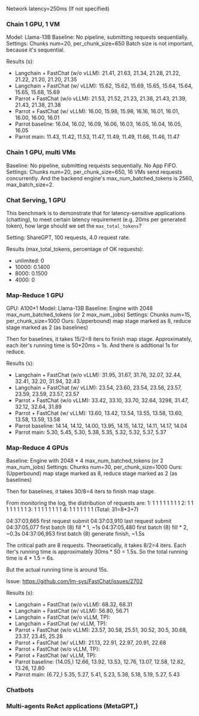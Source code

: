 Network latency=250ms (If not specified)

### Chain 1 GPU, 1 VM

Model: Llama-13B
Baseline: No pipeline, submitting requests sequentially.
Settings: Chunks num=20, per_chunk_size=650
Batch size is not important, because it's sequential.

Results (s):
- Langchain + FastChat (w/o vLLM): 21.41, 21.63, 21.34, 21.28, 21.22, 21.22, 21.20, 21.20, 21.35
- Langchain + FastChat (w/ vLLM): 15.62, 15.62, 15.69, 15.65, 15.64, 15.64, 15.65, 15.68, 15.69
- Parrot + FastChat (w/o vLLM): 21.53, 21.52, 21.23, 21.36, 21.43, 21.39, 21.43, 21.38, 21.38
- Parrot + FastChat (w/ vLLM): 16.00, 15.98, 15.98, 16.16, 16.01, 16.01, 16.00, 16.00, 16.01
- Parrot baseline: 16.04, 16.02, 16.09, 16.06, 16.03, 16.05, 16.04, 16.05, 16.05
- Parrot main: 11.43, 11.42, 11.53, 11.47, 11.49, 11.49, 11.66, 11.46, 11.47

### Chain 1 GPU, multi VMs

Baseline: No pipeline, submitting requests sequentially. No App FIFO.
Settings: Chunks num=20, per_chunk_size=650, 16 VMs send requests concurrently.
And the backend engine's max_num_batched_tokens is 2560, max_batch_size=2.

### Chat Serving, 1 GPU

This benchmark is to demonstrate that for latency-sensitive applications (chatting), to meet 
certain latency requirement (e.g. 20ms per generated token), how large should we set the `max_total_tokens`?

Setting: ShareGPT, 100 requests, 4.0 request rate.

Results (max_total_tokens, percentage of OK requests):
- unlimited: 0
- 10000: 0.1400
- 8000: 0.1500
- 4000: 0


### Map-Reduce 1 GPU

GPU: A100*1
Model: Llama-13B
Baseline: Engine with 2048 max_num_batched_tokens (or 2 max_num_jobs)
Settings: Chunks num=15, per_chunk_size=1000
Ours: (Upperbound) map stage marked as 8, reduce stage marked as 2 (as baselines)

Then for baselines, it takes 15/2=8 iters to finish map stage.
Approximately, each iter's running time is 50*20ms = 1s. And there is addtional 1s for reduce.

Results (s):
- Langchain + FastChat (w/o vLLM): 31.95, 31.67, 31.76, 32.07, 32.44, 32.41, 32.20, 31.94, 32.43
- Langchain + FastChat (w/ vLLM): 23.54, 23.60, 23.54, 23.56, 23.57, 23.59, 23.59, 23.57, 23.57
- Parrot + FastChat (w/o vLLM): 33.42, 33.10, 33.70, 32.64, 3298, 31.47, 32.12, 32.64, 31.89
- Parrot + FastChat (w/ vLLM): 13.60, 13.42, 13.54, 13.55, 13.58, 13.60, 13.58, 13.59, 13.58
- Parrot baseline: 14.14, 14.12, 14.00, 13.95, 14.15, 14.12, 14.11, 14.17, 14.04
- Parrot main: 5.30, 5.45, 5.30, 5.38, 5.35, 5.32, 5.32, 5.37, 5.37

### Map-Reduce 4 GPUs

Baseline: Engine with 2048 * 4 max_num_batched_tokens (or 2 max_num_jobs)
Settings: Chunks num=30, per_chunk_size=1000
Ours: (Upperbound) map stage marked as 8, reduce stage marked as 2 (as baselines)

Then for baselines, it takes 30/8=4 iters to finish map stage.

From monitoring the log, the distribution of requests are:
1: 1 1 1 1 1 1 1 1
2: 1 1 1 1 1 1 1 1
3: 1 1 1 1 1 1 1 1
4: 1 1 1 1 1 1 1
(Total: 31=8*3+7)

04:37:03,665 first request submit
04:37:03,910 last request submit
04:37:05,077 first batch (8) fill * 1, ~1s
04:37:05,480 first batch (8) fill * 2, ~0.3s
04:37:06,953 first batch (8) generate finish, ~1.5s

The critical path are 8 requests. Theoraetically, it takes 8/2=4 iters. Each iter's running time 
is approximately 30ms * 50 = 1.5s. So the total running time is 4 * 1.5 = 6s.

But the actual running time is around 15s.

Issue: https://github.com/lm-sys/FastChat/issues/2702

Results (s):
- Langchain + FastChat (w/o vLLM): 68.32, 68.31
- Langchain + FastChat (w/ vLLM): 56.80, 56.71
- Langchain + FastChat (w/o vLLM, TP):
- Langchain + FastChat (w/ vLLM, TP):
- Parrot + FastChat (w/o vLLM): 23.57, 30.58, 25.51, 30.52, 30.5, 30.68, 23.37, 23.45, 25.28
- Parrot + FastChat (w/ vLLM): 21.13, 22.91, 22.97, 20.91, 22.68
- Parrot + FastChat (w/o vLLM, TP): 
- Parrot + FastChat (w/ vLLM, TP): 
- Parrot baseline: (14.05,) 12.66, 13.92, 13.53, 12.76, 13.07, 12.58, 12.82, 13.26, 12.80
- Parrot main: (6.72,) 5.35, 5.27, 5.41, 5.23, 5.38, 5.18, 5.19, 5.27, 5.43


### Chatbots


### Multi-agents ReAct applications (MetaGPT,)